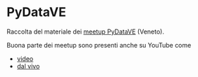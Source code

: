 # PyDataVE

Raccolta del materiale dei [meetup PyDataVE](https://www.meetup.com/pydata-venice/) (Veneto).

Buona parte dei meetup sono presenti anche su YouTube come

* [video](https://www.youtube.com/@pydatavenice/videos)
* [dal vivo](https://www.youtube.com/@pydatavenice/streams)

